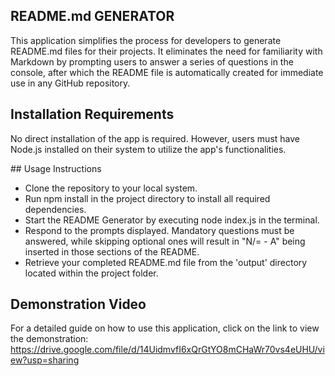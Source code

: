 ## README.md GENERATOR

This application simplifies the process for developers to generate README.md files for their projects. It eliminates the need for familiarity with Markdown by prompting users to answer a series of questions in the console, after which the README file is automatically created for immediate use in any GitHub repository.

## Installation Requirements

No direct installation of the app is required. However, users must have Node.js installed on their system to utilize the app's functionalities.

## Usage Instructions

- Clone the repository to your local system.
- Run npm install in the project directory to install all required dependencies.
- Start the README Generator by executing node index.js in the terminal.
- Respond to the prompts displayed. Mandatory questions must be answered, while skipping optional ones will result in "N/= - A" being inserted in those sections of the README.
- Retrieve your completed README.md file from the 'output' directory located within the project folder.

## Demonstration Video

For a detailed guide on how to use this application, click on the link to view the demonstration: https://drive.google.com/file/d/14UidmvfI6xQrGtYO8mCHaWr70vs4eUHU/view?usp=sharing
